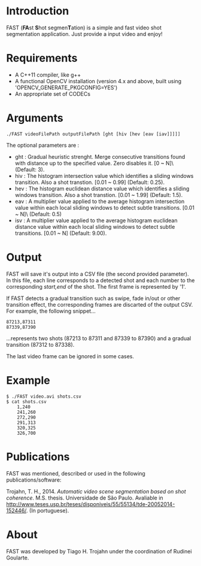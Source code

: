 # Introduction
FAST (**FA**st **S**hot segmen**T**ation) is a simple and fast video shot segmentation application. Just provide a input video and enjoy!

# Requirements
*   A C++11 compiler, like g++
*   A functional OpenCV installation (version 4.x and above, built using 'OPENCV_GENERATE_PKGCONFIG=YES')
*   An appropriate set of CODECs


# Arguments
	./FAST videoFilePath outputFilePath [ght [hiv [hev [eav [iav]]]]]
The optional parameters are :
- ght : Gradual heuristic strenght. Merge consecutive transitions found with distance up to the specified value. Zero disables it. \[0 ~ N]\ (Default: 3).
- hiv : The histogram intersection value which identifies a sliding windows transition. Also a shot transtion. \[0.01 ~ 0.99\] (Default: 0.25).
- hev : The histogram euclidean distance value which identifies a sliding windows transition. Also a shot transtion. \[0.01 ~ 1.99\] (Default: 1.5).
- eav : A multiplier value applied to the average histogram intersection value within each local sliding windows to detect subtle transitions. \[0.01 ~ N]\ (Default: 0.5)
- isv : A multiplier value applied to the average histogram euclidean distance value within each local sliding windows to detect subtle transitions. \[0.01 ~ N\] (Default: 9.00).


# Output
FAST will save it's output into a CSV file (the second provided parameter). In this file, each line corresponds to a detected shot and each number to the corresponding *start,end* of the shot. The first frame is represented by '1'.

If FAST detects a gradual transition such as swipe, fade in/out or other transition effect, the corresponding frames are discarted of the output CSV. For example, the following snippet...

	87213,87311
	87339,87390
	
...represents two shots (87213 to 87311 and 87339 to 87390) and a gradual transition (87312 to 87338).

The last video frame can be ignored in some cases.

# Example
	$ ./FAST video.avi shots.csv
	$ cat shots.csv
		1,240
		241,260
		272,290
		291,313
		320,325
		326,700

# Publications
FAST was mentioned, described or used in the following publications/software:
	
Trojahn, T. H., 2014. *Automatic video scene segmentation based on shot coherence*. M.S. thesis. Universidade de São Paulo. Avaliable in http://www.teses.usp.br/teses/disponiveis/55/55134/tde-20052014-152446/. (In portuguese).

# About
FAST was developed by Tiago H. Trojahn under the coordination of Rudinei Goularte.




